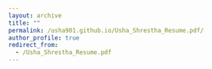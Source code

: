 ```yaml
---
layout: archive
title: ""
permalink: /usha901.github.io/Usha_Shrestha_Resume.pdf/
author_profile: true
redirect_from:
  - /Usha_Shrestha_Resume.pdf
---
```



<!-- ---
permalink: /cv/
title: "Curriculum Vitae(CV)"
classes: wide
excerpt: Learn about me, who iam and what I do. 
---


📃 You can download a PDF copy of my CV [here](Usha_Shrestha_Resume.pdf).

<iframe src="usha901.github.io/Usha_Shrestha_Resume.pdf
" width="100%" height="800" frameborder="no" border="0" marginwidth="0" marginheight="0"></iframe>
 -->

